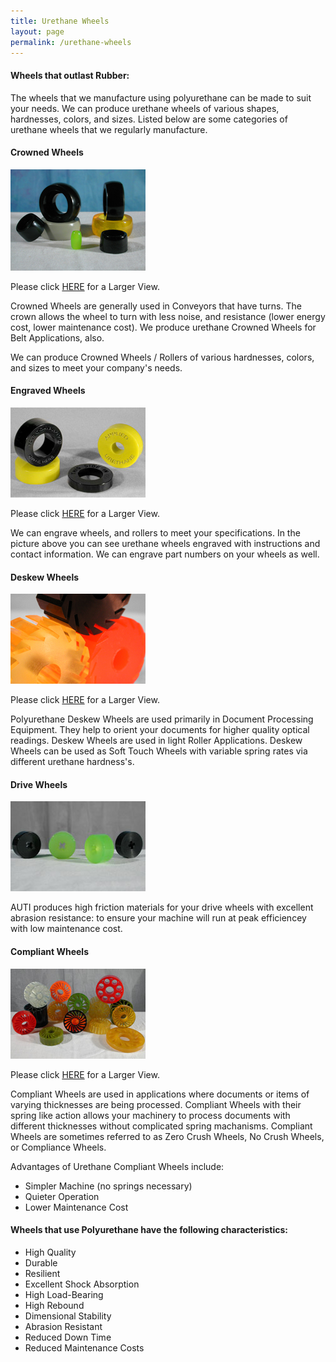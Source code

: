 ```yaml
---
title: Urethane Wheels
layout: page
permalink: /urethane-wheels
---
```


#### Wheels that outlast Rubber:

The wheels that we manufacture using polyurethane can be made to suit your needs. We can produce urethane wheels of various shapes, hardnesses, colors, and sizes. Listed below are some categories of urethane wheels that we regularly manufacture.

#### Crowned Wheels

![Urethane Crowned Rollers](img/CrownedRoller3_10.jpg)

Please click [HERE](img/CrownedRoller6_10.jpg) for a Larger View.

Crowned Wheels are generally used in Conveyors that have turns. The crown allows the wheel to turn with less noise, and resistance (lower energy cost, lower maintenance cost). We produce urethane Crowned Wheels for Belt Applications, also.

We can produce Crowned Wheels / Rollers of various hardnesses, colors, and sizes to meet your company's needs.

#### Engraved Wheels

![Engraved Wheels with instructions or contact information](img/polyurethane_engraved_wheels_sm.jpg) 

Please click [HERE](img/polyurethane_engraved_wheels.jpg) for a Larger View.

We can engrave wheels, and rollers to meet your specifications. In the picture above you can see urethane wheels engraved with instructions and contact information. We can engrave part numbers on your wheels as well.

#### Deskew Wheels

![Urethane Deskew Rollers](img/deskew_wheels_sm.jpg)

Please click [HERE](img/deskew_wheels.jpg) for a Larger View.

Polyurethane Deskew Wheels are used primarily in Document Processing Equipment. They help to orient your documents for higher quality optical readings. Deskew Wheels are used in light Roller Applications. Deskew Wheels can be used as Soft Touch Wheels with variable spring rates via different urethane hardness's.

#### Drive Wheels

![Urethane Drive Wheels](img/DRIVEROLLERS3.jpg)


AUTI produces high friction materials for your drive wheels with excellent abrasion resistance: to ensure your machine will run at peak efficiencey with low maintenance cost.

#### Compliant Wheels

![Urethane Compliant Wheels](img/Compliance3.jpg) 

Please click [HERE](img/Compliance6.jpg) for a Larger View.

Compliant Wheels are used in applications where documents or items of varying thicknesses are being processed. Compliant Wheels with their spring like action allows your machinery to process documents with different thicknesses without complicated spring machanisms. Compliant Wheels are sometimes referred to as Zero Crush Wheels, No Crush Wheels, or Compliance Wheels.

Advantages of Urethane Compliant Wheels include:

- Simpler Machine (no springs necessary)
- Quieter Operation
- Lower Maintenance Cost

#### Wheels that use Polyurethane have the following characteristics:

- High Quality
- Durable
- Resilient
- Excellent Shock Absorption
- High Load-Bearing
- High Rebound
- Dimensional Stability
- Abrasion Resistant
- Reduced Down Time
- Reduced Maintenance Costs
